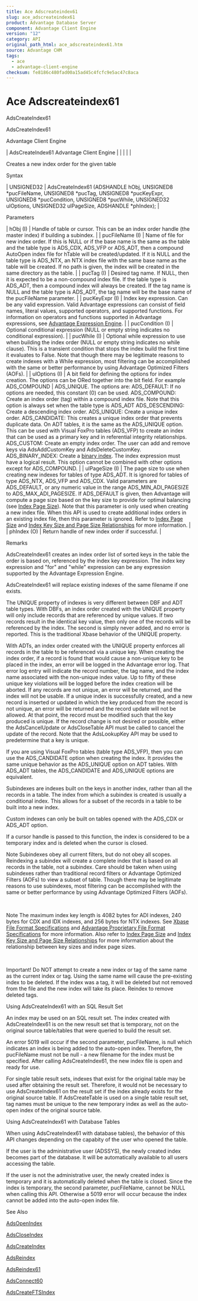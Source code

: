 ```yaml
---
title: Ace Adscreateindex61
slug: ace_adscreateindex61
product: Advantage Database Server
component: Advantage Client Engine
version: "12"
category: API
original_path_html: ace_adscreateindex61.htm
source: Advantage CHM
tags:
  - ace
  - advantage-client-engine
checksum: fe8186c480fad00a15ad45c4fcfc9e5ac47c8aca
---
```


# Ace Adscreateindex61

AdsCreateIndex61

AdsCreateIndex61

Advantage Client Engine

| AdsCreateIndex61  Advantage Client Engine |  |  |  |  |

Creates a new index order for the given table

Syntax

| UNSIGNED32 | AdsCreateIndex61 (ADSHANDLE hObj,  UNSIGNED8 \*pucFileName,  UNSIGNED8 \*pucTag,  UNSIGNED8 \*pucKeyExpr,  UNSIGNED8 \*pucCondition,  UNSIGNED8 \*pucWhile,  UNSIGNED32 ulOptions,  UNSIGNED32 ulPageSize,  ADSHANDLE \*phIndex); |

Parameters

| hObj (I) | Handle of table or cursor. This can be an index order handle (the master index) if building a subindex. |
| pucFileName (I) | Name of file for new index order. If this is NULL or if the base name is the same as the table and the table type is ADS\_CDX, ADS\_VFP or ADS\_ADT, then a compound AutoOpen index file for hTable will be created/updated. If it is NULL and the table type is ADS\_NTX, an NTX index file with the same base name as the table will be created. If no path is given, the index will be created in the same directory as the table. |
| pucTag (I) | Desired tag name. If NULL, then it is expected to be a non-compound index file. If the table type is ADS\_ADT, then a compound index will always be created. If the tag name is NULL and the table type is ADS\_ADT, the tag name will be the base name of the pucFileName parameter. |
| pucKeyExpr (I) | Index key expression. Can be any valid expression. Valid Advantage expressions can consist of field names, literal values, supported operators, and supported functions. For information on operators and functions supported in Advantage expressions, see [Advantage Expression Engine](master_advantage_expression_engine.md). |
| pucCondition (I) | Optional conditional expression (NULL or empty string indicates no conditional expression). |
| pucWhile (I) | Optional while expression to use when building the index order (NULL or empty string indicates no while clause). This is a transient condition that stops the index build the first time it evaluates to False. Note that though there may be legitimate reasons to create indexes with a While expression, most filtering can be accomplished with the same or better performance by using Advantage Optimized Filters (AOFs). |
| ulOptions (I) | A bit field for defining the options for index creation. The options can be ORed together into the bit field. For example ADS\_COMPOUND | ADS\_UNIQUE. The options are:  ADS\_DEFAULT: If no options are needed, this constant (0) can be used.  ADS\_COMPOUND: Create an index order (tag) within a compound index file. Note that this option is always set when the table type is ADS\_ADT  ADS\_DESCENDING: Create a descending index order.  ADS\_UNIQUE: Create a unique index order.  ADS\_CANDIDATE: This creates a unique index order that prevents duplicate data. On ADT tables, it is the same as the ADS\_UNIQUE option. This can be used with Visual FoxPro tables (ADS\_VFP) to create an index that can be used as a primary key and in referential integrity relationships.  ADS\_CUSTOM: Create an empty index order. The user can add and remove keys via AdsAddCustomKey and AdsDeleteCustomKey.  ADS\_BINARY\_INDEX: Create a [binary index](master_binary_indexes.md). The index expression must have a logical result. This option cannot be combined with other options except for ADS\_COMPOUND. |
| ulPageSize (I) | The page size to use when creating new indexes for tables of type ADS\_ADT. It is ignored for tables of type ADS\_NTX, ADS\_VFP and ADS\_CDX. Valid parameters are ADS\_DEFAULT, or any numeric value in the range ADS\_MIN\_ADI\_PAGESIZE to ADS\_MAX\_ADI\_PAGESIZE. If ADS\_DEFAULT is given, then Advantage will compute a page size based on the key size to provide for optimal balancing (see [Index Page Size](master_index_page_size.md)). Note that this parameter is only used when creating a new index file. When this API is used to create additional index orders in an existing index file, then this parameter is ignored. Refer to [Index Page Size](master_index_page_size.md) and [Index Key Size and Page Size Relationships](master_index_key_size_and_page_size_relationships.md) for more information. |
| phIndex (O) | Return handle of new index order if successful. |

Remarks

AdsCreateIndex61 creates an index order list of sorted keys in the table the order is based on, referenced by the index key expression. The index key expression and "for" and "while" expression can be any expression supported by the Advantage Expression Engine.

AdsCreateIndex61 will replace existing indexes of the same filename if one exists.

The UNIQUE property of indexes is very different between DBF and ADT table types. With DBFs, an index order created with the UNIQUE property will only include records that are referenced by unique values. If two records result in the identical key value, then only one of the records will be referenced by the index. The second is simply never added, and no error is reported. This is the traditional Xbase behavior of the UNIQUE property.

With ADTs, an index order created with the UNIQUE property enforces all records in the table to be referenced via a unique key. When creating the index order, if a record is found that would cause a non-unique key to be placed in the index, an error will be logged in the Advantage error log. That error log entry will indicate the record number, the tag name, and the index name associated with the non-unique index value. Up to fifty of these unique key violations will be logged before the index creation will be aborted. If any records are not unique, an error will be returned, and the index will not be usable. If a unique index is successfully created, and a new record is inserted or updated in which the key produced from the record is not unique, an error will be returned and the record update will not be allowed. At that point, the record must be modified such that the key produced is unique. If the record change is not desired or possible, either the AdsCancelUpdate or AdsCloseTable API must be called to cancel the update of the record. Note that the AdsLookupKey API may be used to predetermine that a key is unique.

If you are using Visual FoxPro tables (table type ADS\_VFP), then you can use the ADS\_CANDIDATE option when creating the index. It provides the same unique behavior as the ADS\_UNIQUE option on ADT tables. With ADS\_ADT tables, the ADS\_CANDIDATE and ADS\_UNIQUE options are equivalent.

Subindexes are indexes built on the keys in another index, rather than all the records in a table. The index from which a subindex is created is usually a conditional index. This allows for a subset of the records in a table to be built into a new index.

Custom indexes can only be built on tables opened with the ADS\_CDX or ADS\_ADT option.

If a cursor handle is passed to this function, the index is considered to be a temporary index and is deleted when the cursor is closed.

Note Subindexes obey all current filters, but do not obey all scopes. Reindexing a subindex will create a complete index that is based on all records in the table, not a subindex. Care should be taken when using subindexes rather than traditional record filters or Advantage Optimized Filters (AOFs) to view a subset of table. Though there may be legitimate reasons to use subindexes, most filtering can be accomplished with the same or better performance by using Advantage Optimized Filters (AOFs).

 

Note The maximum index key length is 4082 bytes for ADI indexes, 240 bytes for CDX and IDX indexes, and 256 bytes for NTX indexes. See [Xbase File Format Specifications](master_xbase_file_format_specifications.md) and [Advantage Proprietary File Format Specifications](master_advantage_proprietary_file_format_specifications.md) for more information. Also refer to [Index Page Size](master_index_page_size.md) and [Index Key Size and Page Size Relationships](master_index_key_size_and_page_size_relationships.md) for more information about the relationship between key sizes and index page sizes.

 

Important! Do NOT attempt to create a new index or tag of the same name as the current index or tag. Using the same name will cause the pre-existing index to be deleted. If the index was a tag, it will be deleted but not removed from the file and the new index will take its place. Reindex to remove deleted tags.

Using AdsCreateIndex61 with an SQL Result Set

An index may be used on an SQL result set. The index created with AdsCreateIndex61 is on the new result set that is temporary, not on the original source table/tables that were queried to build the result set.

An error 5019 will occur if the second parameter, pucFileName, is null which indicates an index is being added to the auto-open index. Therefore, the pucFileName must not be null - a new filename for the index must be specified. After calling AdsCreateIndex61, the new index file is open and ready for use.

For single table result sets, indexes that exist for the original table may be used after obtaining the result set. Therefore, it would not be necessary to use AdsCreateIndex61 on the result set if the index already exists for the original source table. If AdsCreateTable is used on a single table result set, tag names must be unique to the new temporary index as well as the auto-open index of the original source table.

Using AdsCreateIndex61 with Database Tables

When using AdsCreateIndex61 with database tables), the behavior of this API changes depending on the capabity of the user who opened the table.

If the user is the administrative user (ADSSYS), the newly created index becomes part of the database. It will be automatically available to all users accessing the table.

If the user is not the administrative user, the newly created index is temporary and it is automatically deleted when the table is closed. Since the index is temporary, the second parameter, pucFileName, cannot be NULL when calling this API. Otherwise a 5019 error will occur because the index cannot be added into the auto-open index file.

See Also

[AdsOpenIndex](ace_adsopenindex.md)

[AdsCloseIndex](ace_adscloseindex.md)

[AdsCreateIndex](ace_adscreateindex.md)

[AdsReindex](ace_adsreindex.md)

[AdsReindex61](ace_adsreindex61.md)

[AdsConnect60](ace_adsconnect60.md)

[AdsCreateFTSIndex](ace_adscreateftsindex.md)
